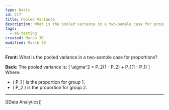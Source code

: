 ```yaml
---
type: basic
id: 217
title: Pooled Variance
description: What is the pooled variance in a two-sample case for proportions?
tags:
  - ab-testing
created: March 30
modified: March 30
---
```


**Front:** What is the pooled variance in a two-sample case for proportions?

**Back:** The pooled variance is:
\[ \sigma^2 = P_2(1 - P_2) + P_1(1 - P_1) \]
Where:

- \( P_1 \) is the proportion for group 1.
- \( P_2 \) is the proportion for group 2.

---
[[Data Analytics]]
